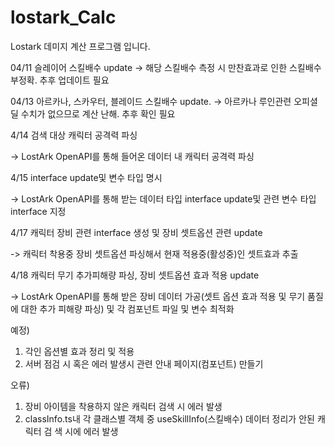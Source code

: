 # lostark_Calc 
Lostark 데미지 계산 프로그램 입니다.

04/11 슬레이어 스킬배수 update
-> 해당 스킬배수 측정 시 만찬효과로 인한 스킬배수 부정확. 추후 업데이트 필요

04/13 아르카나, 스카우터, 블레이드 스킬배수 update.
-> 아르카나 루인관련 오피셜 딜 수치가 없으므로 계산 난해. 추후 확인 필요


4/14 검색 대상 캐릭터 공격력 파싱

-> LostArk OpenAPI를 통해 들어온 데이터 내 캐릭터 공격력 파싱

4/15 interface update및 변수 타입 명시

-> LostArk OpenAPI를 통해 받는 데이터 타입 interface update및 관련 변수 타입 interface 지정

4/17 캐릭터 장비 관련 interface 생성 및 장비 셋트옵션 관련 update

-> 캐릭터 착용중 장비 셋트옵션 파싱해서 현재 적용중(활성중)인 셋트효과 추출

4/18 캐릭터 무기 추가피해량 파싱, 장비 셋트옵션 효과 적용 update

-> LostArk OpenAPI를 통해 받은 장비 데이터 가공(셋트 옵션 효과 적용 및 무기 품질에 대한 추가 피해량 파싱) 및 각 컴포넌트 파일 및 변수 최적화

예정) 
  1. 각인 옵션별 효과 정리 및 적용
  2. 서버 점검 시 혹은 에러 발생시 관련 안내 페이지(컴포넌트) 만들기

오류)

  1. 장비 아이템을 착용하지 않은 캐릭터 검색 시 에러 발생
  2. classInfo.ts내 각 클래스별 객체 중 useSkillInfo(스킬배수) 데이터 정리가 안된 캐릭터 검      색 시에 에러 발생
  
